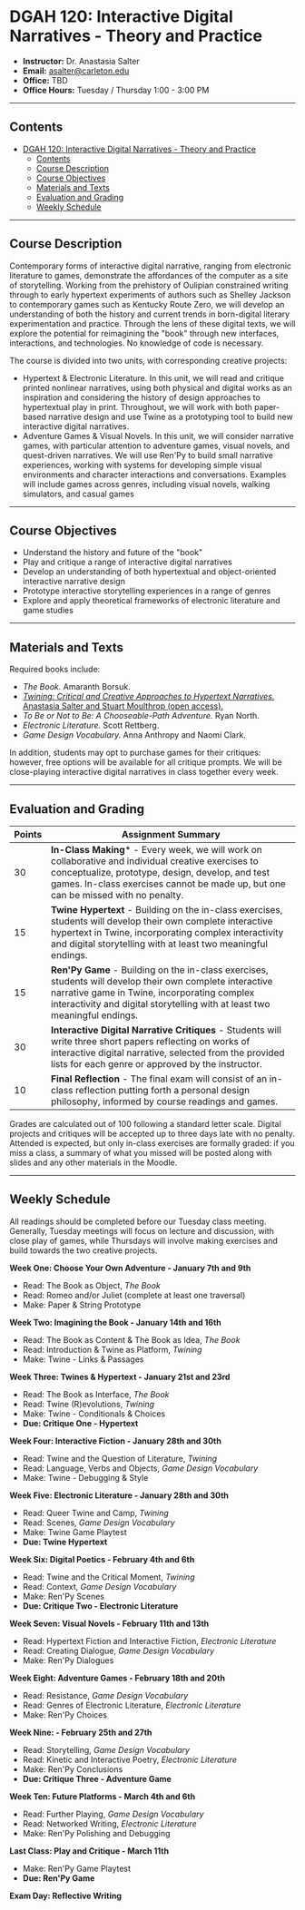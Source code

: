 # DGAH 120: Interactive Digital Narratives - Theory and Practice

- **Instructor:** Dr. Anastasia Salter
- **Email:** asalter@carleton.edu
- **Office:** TBD
- **Office Hours:** Tuesday / Thursday 1:00 - 3:00 PM

---

## Contents

- [DGAH 120: Interactive Digital Narratives - Theory and Practice](#dgah-120-interactive-digital-narratives---theory-and-practice)
  - [Contents](#contents)
  - [Course Description](#course-description)
  - [Course Objectives](#course-objectives)
  - [Materials and Texts](#materials-and-texts)
  - [Evaluation and Grading](#evaluation-and-grading)
  - [Weekly Schedule](#weekly-schedule)
  
---

## Course Description

Contemporary forms of interactive digital narrative, ranging from electronic literature to games, demonstrate the affordances of the computer as a site of storytelling. Working from the prehistory of Oulipian constrained writing through to early hypertext experiments of authors such as Shelley Jackson to contemporary games such as Kentucky Route Zero, we will develop an understanding of both the history and current trends in born-digital literary experimentation and practice. Through the lens of these digital texts, we will explore the potential for reimagining the "book" through new interfaces, interactions, and technologies. No knowledge of code is necessary. 

The course is divided into two units, with corresponding creative projects: 

- Hypertext & Electronic Literature. In this unit, we will read and critique printed nonlinear narratives, using both physical and digital works as an inspiration and considering the history of design approaches to hypertextual play in print. Throughout, we will work with both paper-based narrative design and use Twine as a prototyping tool to build new interactive digital narratives. 
- Adventure Games & Visual Novels. In this unit, we will consider narrative games, with particular attention to adventure games, visual novels, and quest-driven narratives. We will use Ren'Py to build small narrative experiences, working with systems for developing simple visual environments and character interactions and conversations. Examples will include games across genres, including visual novels, walking simulators, and casual games

---

## Course Objectives

- Understand the history and future of the "book"
- Play and critique a range of interactive digital narratives
- Develop an understanding of both hypertextual and object-oriented interactive narrative design 
- Prototype interactive storytelling experiences in a range of genres
- Explore and apply theoretical frameworks of electronic literature and game studies

---

## Materials and Texts

Required books include:

- *The Book.* Amaranth Borsuk.
- [*Twining: Critical and Creative Approaches to Hypertext Narratives.* Anastasia Salter and Stuart Moulthrop (open access).](https://www.fulcrum.org/concern/monographs/ms35tb924)
- *To Be or Not to Be: A Chooseable-Path Adventure.* Ryan North.
- *Electronic Literature.* Scott Rettberg.
- *Game Design Vocabulary.* Anna Anthropy and Naomi Clark.

In addition, students may opt to purchase games for their critiques: however, free options will be available for all critique prompts. We will be close-playing interactive digital narratives in class together every week.

---

## Evaluation and Grading

| Points  | Assignment Summary |
|---|---|
| 30 | **In-Class Making*** - Every week, we will work on collaborative and individual creative exercises to conceptualize, prototype, design, develop, and test games. In-class exercises cannot be made up, but one can be missed with no penalty. |
| 15 | **Twine Hypertext** - Building on the in-class exercises, students will develop their own complete interactive hypertext in Twine, incorporating complex interactivity and digital storytelling with at least two meaningful endings. |
| 15 | **Ren'Py Game** - Building on the in-class exercises, students will develop their own complete interactive narrative game in Twine, incorporating complex interactivity and digital storytelling with at least two meaningful endings. |
| 30 |  **Interactive Digital Narrative Critiques** - Students will write three short papers reflecting on works of interactive digital narrative, selected from the provided lists for each genre or approved by the instructor. |
| 10 |  **Final Reflection** - The final exam will consist of an in-class reflection putting forth a personal design philosophy, informed by course readings and games. |

Grades are calculated out of 100 following a standard letter scale. Digital projects and critiques will be accepted up to three days late with no penalty. Attended is expected, but only in-class exercises are formally graded: if you miss a class, a summary of what you missed will be posted along with slides and any other materials in the Moodle.

---

## Weekly Schedule

All readings should be completed before our Tuesday class meeting. Generally, Tuesday meetings will focus on lecture and discussion, with close play of games, while Thursdays will involve making exercises and build towards the two creative projects.

**Week One: Choose Your Own Adventure - January 7th and 9th** 

- Read: The Book as Object, *The Book*
- Read: Romeo and/or Juliet (complete at least one traversal) 
- Make: Paper & String Prototype

**Week Two: Imagining the Book - January 14th and 16th** 

- Read: The Book as Content & The Book as Idea, *The Book*
- Read: Introduction & Twine as Platform, *Twining*
- Make: Twine - Links & Passages

**Week Three: Twines & Hypertext - January 21st and 23rd**

- Read: The Book as Interface, *The Book*
- Read: Twine (R)evolutions, *Twining*
- Make: Twine - Conditionals & Choices
- **Due: Critique One - Hypertext**

**Week Four: Interactive Fiction - January 28th and 30th**

- Read: Twine and the Question of Literature, *Twining*
- Read: Language, Verbs and Objects, *Game Design Vocabulary*
- Make: Twine - Debugging & Style

**Week Five: Electronic Literature - January 28th and 30th**

- Read: Queer Twine and Camp, *Twining*
- Read: Scenes, *Game Design Vocabulary*
- Make: Twine Game Playtest
- **Due: Twine Hypertext**

**Week Six: Digital Poetics - February 4th and 6th**

- Read: Twine and the Critical Moment, *Twining*
- Read: Context, *Game Design Vocabulary*
- Make: Ren'Py Scenes
- **Due: Critique Two - Electronic Literature**

**Week Seven: Visual Novels - February 11th and 13th**

- Read: Hypertext Fiction and Interactive Fiction, *Electronic Literature*
- Read: Creating Dialogue, *Game Design Vocabulary*
- Make: Ren'Py Dialogues

**Week Eight: Adventure Games - February 18th and 20th**

- Read: Resistance, *Game Design Vocabulary* 
- Read: Genres of Electronic Literature, *Electronic Literature*
- Make: Ren'Py Choices

**Week Nine:  - February 25th and 27th**

- Read: Storytelling, *Game Design Vocabulary*
- Read: Kinetic and Interactive Poetry, *Electronic Literature*
- Make: Ren'Py Conclusions
- **Due: Critique Three - Adventure Game**

**Week Ten: Future Platforms - March 4th and 6th**
- Read: Further Playing, *Game Design Vocabulary*
- Read: Networked Writing, *Electronic Literature*
- Make: Ren'Py Polishing and Debugging

**Last Class: Play and Critique - March 11th**
- Make: Ren'Py Game Playtest
- **Due: Ren'Py Game**

**Exam Day: Reflective Writing**